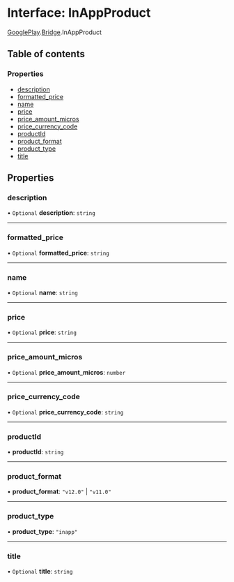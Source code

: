 # Interface: InAppProduct

[GooglePlay](../modules/CdvPurchase.GooglePlay.md).[Bridge](../modules/CdvPurchase.GooglePlay.Bridge.md).InAppProduct

## Table of contents

### Properties

- [description](CdvPurchase.GooglePlay.Bridge.InAppProduct.md#description)
- [formatted\_price](CdvPurchase.GooglePlay.Bridge.InAppProduct.md#formatted_price)
- [name](CdvPurchase.GooglePlay.Bridge.InAppProduct.md#name)
- [price](CdvPurchase.GooglePlay.Bridge.InAppProduct.md#price)
- [price\_amount\_micros](CdvPurchase.GooglePlay.Bridge.InAppProduct.md#price_amount_micros)
- [price\_currency\_code](CdvPurchase.GooglePlay.Bridge.InAppProduct.md#price_currency_code)
- [productId](CdvPurchase.GooglePlay.Bridge.InAppProduct.md#productid)
- [product\_format](CdvPurchase.GooglePlay.Bridge.InAppProduct.md#product_format)
- [product\_type](CdvPurchase.GooglePlay.Bridge.InAppProduct.md#product_type)
- [title](CdvPurchase.GooglePlay.Bridge.InAppProduct.md#title)

## Properties

### description

• `Optional` **description**: `string`

___

### formatted\_price

• `Optional` **formatted\_price**: `string`

___

### name

• `Optional` **name**: `string`

___

### price

• `Optional` **price**: `string`

___

### price\_amount\_micros

• `Optional` **price\_amount\_micros**: `number`

___

### price\_currency\_code

• `Optional` **price\_currency\_code**: `string`

___

### productId

• **productId**: `string`

___

### product\_format

• **product\_format**: ``"v12.0"`` \| ``"v11.0"``

___

### product\_type

• **product\_type**: ``"inapp"``

___

### title

• `Optional` **title**: `string`
